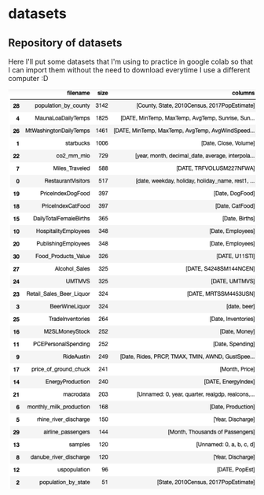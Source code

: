 # datasets
## Repository of datasets
Here I'll put some datasets that I'm using to practice in google colab so that I can import them
without the need to download everytime I use a different computer :D

![Data Info](https://github.com/DaviRolim/datasets/blob/master/data_info.png)
